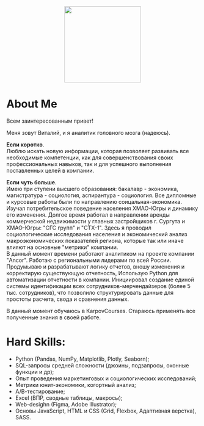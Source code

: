 <div id="header" align="center">
  <img src="https://media1.giphy.com/media/QTfX9Ejfra3ZmNxh6B/giphy.gif?cid=ecf05e47wpczi9kjyaht1vs06w8frr1v6bshefetfazd6xtm&ep=v1_stickers_search&rid=giphy.gif&ct=s" width="200"/>
</div>

# About Me
Всем заинтересованным привет!

Меня зовут Виталий, и я аналитик головного мозга (надеюсь).

<b>Если коротко</b>.  
Люблю искать новую информации, которая позволяет развивать все необходимые компетенции, как для совершенствования своих профессиональных навыков, так и для успешного выполнения поставленных целей в компании.

<b>Если чуть больше</b>.  
Имею три ступени высшего образования: бакалавр - экономика, магистратура - социология, аспирантура - социология. Все дипломные и курсовые работы были по направлению соицальная-экономика. Изучал потребительское поведение населения ХМАО-Югры и динамику его изменения. Долгое время работал в направлении аренды коммерческой недвижимости у главных застройщиков г. Сургута и ХМАО-Югры: "СГС групп" и "СТХ-1". Здесь я проводил социологические исследования населения и экономический анализ макроэкономических показателей региона, которые так или иначе влияют на основные "метрики" компании.  
В данный момент времени работают аналитиком на проекте компании "Ancor". Работаю с региональными лидерами по всей России. Продумываю и разрабатывают логику отчетов, вношу изменения и корректирую существующую отчетность, Использую Python для автоматизации отчетности в компании. Инициировал создание единой системы идентификации всех сотрудников-мерчендайзеров (более 5 тыс. сотрудников), что позволило структурировать данные для простоты расчета, свода и сравнения данных.

В данный момент обучаюсь в KarpovCourses. Стараюсь применять все полученные знания в своей работе.

# Hard Skills:
- Python (Pandas, NumPy, Matplotlib, Plotly, Seaborn);
- SQL-запросы средней сложности (джоины, подзапросы, оконные функции и др);
- Опыт проведения маркетинговых и социологических исследований;
- Метрики юнит-экономики, когортный анализ;
- А/В-тестирование;
- Excel (ВПР, сводные таблицы, макросы);
- Web-desighn (Figma, Adobe Illustrator);
- Основы JavaScript, HTML и CSS (Grid, Flexbox, Адаптивная верстка), SASS.
